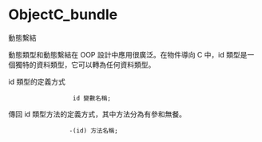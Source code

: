 # ObjectC_bundle
動態繫結

動態類型和動態繫結在 OOP 設計中應用很廣泛。在物件導向 C 中，id 類型是一個獨特的資料類型，它可以轉為任何資料類型。

id 類型的定義方式

                      id 變數名稱;
                      
                      
傳回 id 類型方法的定義方式，其中方法分為有參和無餐。

    
                     -(id) 方法名稱;
                     
        
